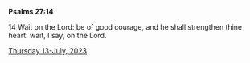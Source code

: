 **Psalms 27:14**

14 Wait on the Lord: be of good courage, and he shall strengthen thine heart: wait, I say, on the Lord. 

[Thursday 13-July, 2023](https://t.me/s/daily_scripture)
